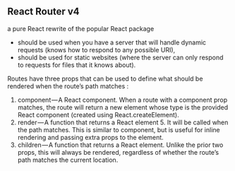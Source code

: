 ## React Router v4
 a pure React rewrite of the popular React package
 
+ <BrowserRouter> should be used when you have a server that will handle dynamic requests (knows how to respond to any possible URI),
+ <HashRouter> should be used for static websites (where the server can only respond to requests for files that it knows about).
  
Routes have three props that can be used to define what should be rendered when the route’s path matches : 

1. component — A React component. When a route with a component prop matches, the route will return a new element whose type is the provided React component (created using React.createElement).
2. render — A function that returns a React element 5. It will be called when the path matches. This is similar to component, but is useful for inline rendering and passing extra props to the element.
3. children — A function that returns a React element. Unlike the prior two props, this will always be rendered, regardless of whether the route’s path matches the current location.
